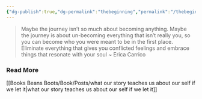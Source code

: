 ```yaml
---
{"dg-publish":true,"dg-permalink":"thebeginning","permalink":"/thebeginning/","dgHomeLink":true,"dgPassFrontmatter":false}
---
```



> Maybe the journey isn’t so much about becoming anything. Maybe the journey is about un-becoming everything that isn’t really you, so you can become who you were meant to be in the first place. Eliminate everything that gives you conflicted feelings and embrace things that resonate with your soul ~ Erica Carrico

### Read More

[[Books Beans Boots/Book/Posts/what our story teaches us about our self if we let it|what our story teaches us about our self if we let it]]